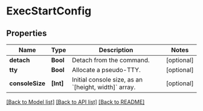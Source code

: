 # ExecStartConfig

## Properties
Name | Type | Description | Notes
------------ | ------------- | ------------- | -------------
**detach** | **Bool** | Detach from the command. | [optional] 
**tty** | **Bool** | Allocate a pseudo-TTY. | [optional] 
**consoleSize** | **[Int]** | Initial console size, as an &#x60;[height, width]&#x60; array. | [optional] 

[[Back to Model list]](../README.md#documentation-for-models) [[Back to API list]](../README.md#documentation-for-api-endpoints) [[Back to README]](../README.md)


